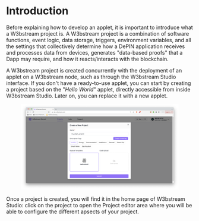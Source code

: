 # Introduction

Before explaining how to develop an applet, it is important to introduce what a W3bstream project is. A W3bstream project is a combination of software functions, event logic, data storage, triggers, environment variables, and all the settings that collectively determine how a DePIN application receives and processes data from devices, generates "data-based proofs" that a Dapp may require, and how it reacts/interacts with the blockchain.

A W3bstream project is created concurrently with the deployment of an applet on a W3bstream node, such as through the W3bstream Studio interface. If you don't have a ready-to-use applet, you can start by creating a project based on the "_Hello World_" applet, directly accessible from inside W3bstream Studio. Later on, you can replace it with a new applet.

<figure><img src="../.gitbook/assets/image.png" alt=""><figcaption></figcaption></figure>

Once a project is created, you will find it in the home page of W3bstream Studio: click on the project to open the Project editor area where you will be able to configure the different apsects of your project.
